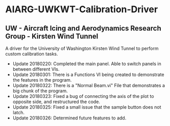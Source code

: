 # AIARG-UWKWT-Calibration-Driver
## UW - Aircraft Icing and Aerodynamics Research Group - Kirsten Wind Tunnel

A driver for the University of Washington Kirsten Wind Tunnel to perform custom calibration tasks. 

* Update 20180220: Completed the main panel. Able to switch panels in between different VIs.
* Update 20180301: There is a Functions VI being created to demonstrate the features in the program.
* Update 20180322: There is a "Normal Beam.vi" File that demonstrates a big chunk of the program.
* Update 20180323: Fixed a bug of connecting the axis of the plot to opposite side, and restructured the code.
* Update 20180325: Fixed a small issue that the sample button does not latch.
* Update 20180326: Determined future features to add.
